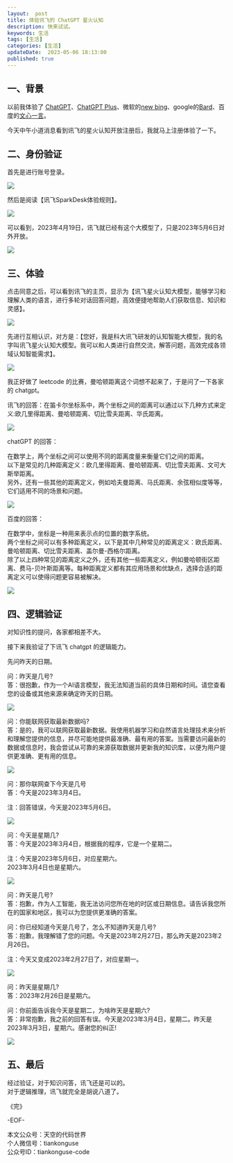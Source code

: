 ```yaml
---   
layout:  post  
title: 体验讯飞的 ChatGPT 星火认知    
description: 快来试试。             
keywords: 生活  
tags: [生活]    
categories: [生活]  
updateDate:  2023-05-06 18:13:00  
published: true  
---  
```



## 一、背景  


以前我体验了 [ChatGPT](https://mp.weixin.qq.com/s/jKIxsk7Zw9c50UX6PczUtw)、[ChatGPT Plus](https://mp.weixin.qq.com/s/-KwLEU9xfWJrfF5UeyF03Q)、微软的[new bing](https://mp.weixin.qq.com/s/5FrCP4rV35eXZ9YdZL_DWA)、google的[Bard](https://mp.weixin.qq.com/s/NB7dAa0i4GHC9-NvIhrvhQ)、百度的[文心一言](https://mp.weixin.qq.com/s/4f2q5JlQ84X46vbsuLctZg)。  


今天中午小道消息看到讯飞的星火认知开放注册后，我就马上注册体验了一下。  




## 二、身份验证  


首先是进行账号登录。  


![](https://res2023.tiankonguse.com/images/2023/05/06/001.png)


然后是阅读【讯飞SparkDesk体验规则】。  


![](https://res2023.tiankonguse.com/images/2023/05/06/002.png)


可以看到，2023年4月19日，讯飞就已经有这个大模型了，只是2023年5月6日对外开放。  


![](https://res2023.tiankonguse.com/images/2023/05/06/003.png)


## 三、体验  


点击同意之后，可以看到讯飞的主页，显示为【讯飞星火认知大模型，能够学习和理解人类的语言，进行多轮对话回答问题，高效便捷地帮助人们获取信息、知识和灵感】。  


![](https://res2023.tiankonguse.com/images/2023/05/06/004.png)



先进行互相认识，对方是：【您好，我是科大讯飞研发的认知智能大模型，我的名字叫讯飞星火认知大模型。我可以和人类进行自然交流，解答问题，高效完成各领域认知智能需求】。  


![](https://res2023.tiankonguse.com/images/2023/05/06/005.png)


我正好做了 leetcode 的比赛，曼哈顿距离这个词想不起来了，于是问了一下各家的 chatgpt。  



讯飞的回答：在笛卡尔坐标系中，两个坐标之间的距离可以通过以下几种方式来定义:欧几里得距离、曼哈顿距离、切比雪夫距离、华氏距离。  



![](https://res2023.tiankonguse.com/images/2023/05/06/006.png)



chatGPT 的回答：  


在数学上，两个坐标之间可以使用不同的距离度量来衡量它们之间的距离。  
以下是常见的几种距离定义：欧几里得距离、曼哈顿距离、切比雪夫距离、文可大斯举距离。  
另外，还有一些其他的距离定义，例如哈夫曼距离、马氏距离、余弦相似度等等，它们适用不同的场景和问题。  



![](https://res2023.tiankonguse.com/images/2023/05/06/007.png)



百度的回答：  


在数学中，坐标是一种用来表示点的位置的数字系统。  
两个坐标之间可以有多种距离定义，以下是其中几种常见的距离定义：欧氏距离、曼哈顿距离、切比雪夫距离、盖尔曼-西格尔距离。  
除了以上四种常见的距离定义之外，还有其他一些距离定义，例如曼哈顿街区距离、费马-贝叶斯距离等。每种距离定义都有其应用场景和优缺点，选择合适的距离定义可以使得问题更容易被解决。  




![](https://res2023.tiankonguse.com/images/2023/05/06/008.png)  


## 四、逻辑验证  

 
对知识性的提问，各家都相差不大。  


接下来我验证了下讯飞 chatgpt 的逻辑能力。  


先问昨天的日期。  


问：昨天是几号?  
答：很抱歉，作为一个AI语言模型，我无法知道当前的具体日期和时间。请您查看您的设备或其他来源来确定昨天的日期。  


![](https://res2023.tiankonguse.com/images/2023/05/06/009.png)  


问：你能联网获取最新数据吗?  
答：是的，我可以联网获取最新数据。我使用机器学习和自然语言处理技术来分析和理解您提供的信息，并尽可能地提供最准确、最有用的答案。当需要访问最新的数据或信息时，我会尝试从可靠的来源获取数据并更新我的知识库，以便为用户提供更准确、更有用的信息。  


![](https://res2023.tiankonguse.com/images/2023/05/06/010.png)  


问：那你联网查下今天是几号  
答：今天是2023年3月4日。  


注：回答错误，今天是2023年5月6日。  


![](https://res2023.tiankonguse.com/images/2023/05/06/011.png)  


问：今天是星期几?  
答：今天是2023年3月4日，根据我的程序，它是一个星期二。  


注：今天是2023年5月6日，对应星期六。  
2023年3月4日也是星期六。  


![](https://res2023.tiankonguse.com/images/2023/05/06/012.png)  


问：昨天是几号?  
答：抱歉，作为人工智能，我无法访问您所在地的时区或日期信息。请告诉我您所在的国家和地区，我可以为您提供更准确的答案。  


问：你已经知道今天是几号了，怎么不知道昨天是几号?  
答：抱歉，我理解错了您的问题。今天是2023年2月27日，那么昨天是2023年2月26日。  


注：今天又变成2023年2月27日了，对应星期一。  


![](https://res2023.tiankonguse.com/images/2023/05/06/013.png)  


问：昨天是星期几?  
答：2023年2月26日是星期六。  


问：你前面告诉我今天是星期二，为啥昨天是星期六?  
答：非常抱歉，我之前的回答有误。今天是2023年3月4日，星期二。昨天是2023年3月3日，星期六。感谢您的纠正!  


![](https://res2023.tiankonguse.com/images/2023/05/06/014.png)  


## 五、最后  


经过验证，对于知识问答，讯飞还是可以的。  
对于逻辑推理，讯飞就完全是胡说八道了。  



《完》  


-EOF-  



本文公众号：天空的代码世界  
个人微信号：tiankonguse  
公众号ID：tiankonguse-code  
  

